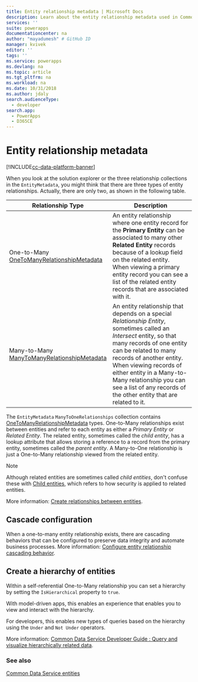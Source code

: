 ```yaml
---
title: Entity relationship metadata | Microsoft Docs
description: Learn about the entity relationship metadata used in Common Data Service.
services: ''
suite: powerapps
documentationcenter: na
author: "mayadumesh" # GitHub ID
manager: kvivek
editor: ''
tags: ''
ms.service: powerapps
ms.devlang: na
ms.topic: article
ms.tgt_pltfrm: na
ms.workload: na
ms.date: 10/31/2018
ms.author: jdaly
search.audienceType: 
  - developer
search.app: 
  - PowerApps
  - D365CE
---
```


# Entity relationship metadata

[!INCLUDE[cc-data-platform-banner](../../includes/cc-data-platform-banner.md)]

When you look at the solution explorer or the three relationship collections in the `EntityMetadata`, you might think that there are three types of entity relationships. Actually, there are only two, as shown in the following table.

|Relationship Type|Description|
|--|--|
|One-to-Many<br />[OneToManyRelationshipMetadata](/dotnet/api/microsoft.xrm.sdk.metadata.onetomanyrelationshipmetadata)|An entity relationship where one entity record for the **Primary Entity** can be associated to many other **Related Entity** records because of a lookup field on the related entity.<br />When viewing a primary entity record you can see a list of the related entity records that are associated with it.|
|Many-to-Many<br />[ManyToManyRelationshipMetadata](/dotnet/api/microsoft.xrm.sdk.metadata.manytomanyrelationshipmetadata)|An entity relationship that depends on a special *Relationship Entity*, sometimes called an *Intersect* entity, so that many records of one entity can be related to many records of another entity.<br />When viewing records of either entity in a Many-to-Many relationship you can see a list of any records of the other entity that are related to it.|

The `EntityMetadata` `ManyToOneRelationships` collection contains [OneToManyRelationshipMetadata](/dotnet/api/microsoft.xrm.sdk.metadata.onetomanyrelationshipmetadata) types. One-to-Many relationships exist between entities and refer to each entity as either a *Primary Entity* or *Related Entity*. The related entity, sometimes called the *child entity*, has a lookup attribute that allows storing a reference to a record from the primary entity, sometimes called the *parent entity*. A Many-to-One relationship is just a One-to-Many relationship viewed from the related entity.

> [!NOTE]
> Although related entities are sometimes called *child entities*, don't confuse these with [Child entities](entity-metadata.md#child-entities), which refers to how security is applied to related entities.

More information: [Create relationships between entities](../../maker/common-data-service/data-platform-entity-lookup.md).

## Cascade configuration

When a one-to-many entity relationship exists, there are cascading behaviors that can be configured to preserve data integrity and automate business processes. More information: [Configure entity relationship cascading behavior](configure-entity-relationship-cascading-behavior.md).

## Create a hierarchy of entities

Within a self-referential One-to-Many relationship you can set a hierarchy by setting the `IsHierarchical` property to `true`.

With model-driven apps, this enables an experience that enables you to view and interact with the hierarchy. 

For developers, this enables new types of queries based on the hierarchy using the `Under` and `Not Under` operators.

More information: [Common Data Service Developer Guide : Query and visualize hierarchically related data](/dynamics365/customer-engagement/customize/query-visualize-hierarchical-data).

### See also

[Common Data Service entities](entities.md)
